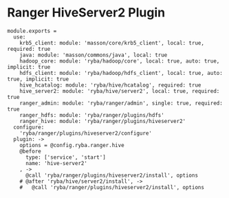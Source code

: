 # Ranger HiveServer2 Plugin

    module.exports =
      use:
        krb5_client: module: 'masson/core/krb5_client', local: true, required: true
        java: module: 'masson/commons/java', local: true
        hadoop_core: module: 'ryba/hadoop/core', local: true, auto: true, implicit: true
        hdfs_client: module: 'ryba/hadoop/hdfs_client', local: true, auto: true, implicit: true
        hive_hcatalog: module: 'ryba/hive/hcatalog', required: true
        hive_server2: module: 'ryba/hive/server2', local: true, required: true
        ranger_admin: module: 'ryba/ranger/admin', single: true, required: true
        ranger_hdfs: module: 'ryba/ranger/plugins/hdfs'
        ranger_hive: module: 'ryba/ranger/plugins/hiveserver2'
      configure:
        'ryba/ranger/plugins/hiveserver2/configure'
      plugin: ->
        options = @config.ryba.ranger.hive
        @before
          type: ['service', 'start']
          name: 'hive-server2'
        , ->
          @call 'ryba/ranger/plugins/hiveserver2/install', options
        # @after 'ryba/hive/server2/install', ->
        #   @call 'ryba/ranger/plugins/hiveserver2/install', options
